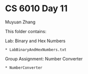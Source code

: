 # CS 6010 Day 11

Muyuan Zhang

This folder contains:

Lab: Binary and Hex Numbers

    * LabBinaryAndHexNumbers.txt

Group Assignment: Number Converter

    * NumberConverter
